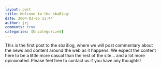 ```yaml
---
layout: post
title: Welcome to the sbaBlog!
date: 2004-03-05 11:44
author: jrj
comments: true
categories: [Uncategorized]
---
```

This is the first post to the sbaBlog, where we will post commentary about the news and content around the web as it happens. We expect the content here to be a little more casual than the rest of the site... and a lot more opinionated. Please feel free to contact us if you have any thoughts!
